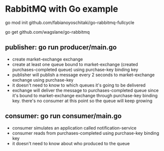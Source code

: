 # RabbitMQ with Go example

go mod init github.com/fabianoyoschitaki/go-rabbitmq-fullcycle

go get github.com/wagslane/go-rabbitmq

## publisher: go run producer/main.go

- create market-exchange exchange
- create at least one queue bound to market-exchange (created purchases-completed queue) using purchase-key binding key
- publisher will publish a message every 2 seconds to market-exchange exchange using purchase-key
- it doesn't need to know to which queues it's going to be delivered
- exchange will deliver the message to purchases-completed queue since it's bound to market-exchange exchange through purchase-key binding key. there's no consumer at this point so the queue will keep growing

## consumer: go run consumer/main.go

- consumer simulates an application called notification-service
- consumer reads from purchases-completed using purchase-key binding key
- it doesn't need to know about who produced to the queue